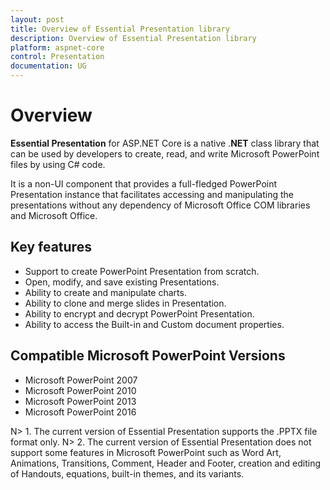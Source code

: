 ```yaml
---
layout: post
title: Overview of Essential Presentation library
description: Overview of Essential Presentation library
platform: aspnet-core
control: Presentation
documentation: UG
---
```

# Overview

**Essential Presentation** for ASP.NET Core is a native .**NET** class library that can be used by developers to create, read, and write Microsoft PowerPoint files by using C# code.

It is a non-UI component that provides a full-fledged PowerPoint Presentation instance that facilitates accessing and manipulating the presentations without any dependency of Microsoft Office COM libraries and Microsoft Office.

## Key features

* Support to create PowerPoint Presentation from scratch.
* Open, modify, and save existing Presentations.
* Ability to create and manipulate charts.
* Ability to clone and merge slides in Presentation.
* Ability to encrypt and decrypt PowerPoint Presentation.
* Ability to access the Built-in and Custom document properties.

## Compatible Microsoft PowerPoint Versions

* Microsoft PowerPoint 2007
* Microsoft PowerPoint 2010
* Microsoft PowerPoint 2013
* Microsoft PowerPoint 2016


N> 1. The current version of Essential Presentation supports the .PPTX file format only.
N> 2. The current version of Essential Presentation does not support some features in Microsoft PowerPoint such as Word Art, Animations, Transitions, Comment, Header and Footer, creation and editing of Handouts, equations, built-in themes, and its variants.

